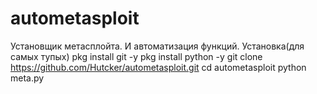 # autometasploit
Установщик метасплойта. И автоматизация функций.
Установка(для самых тупых)
pkg install git -y
pkg install python -y
git clone https://github.com/Hutcker/autometasploit.git
cd autometasploit
python meta.py

